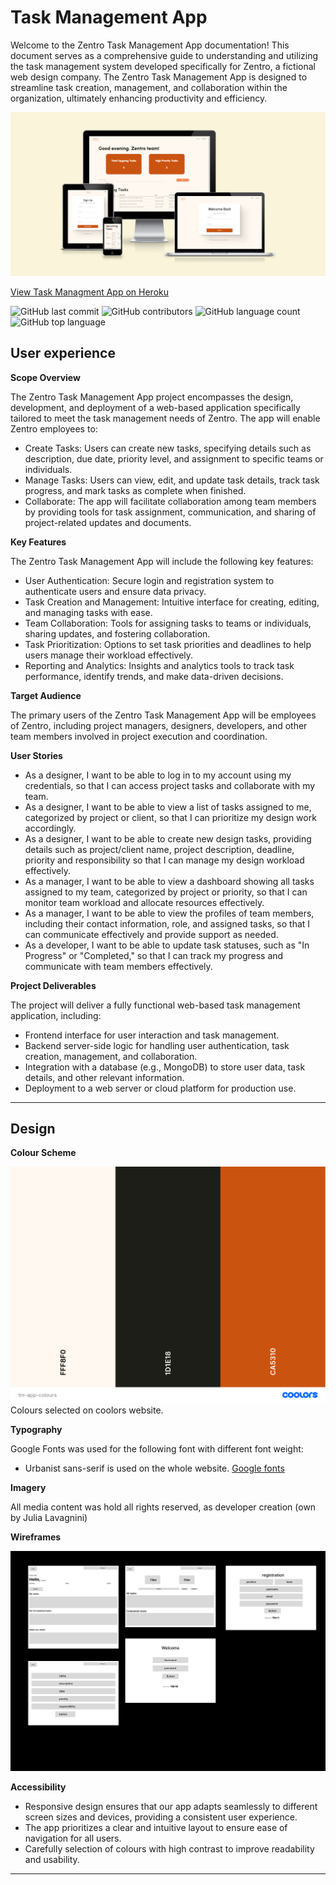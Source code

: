 # Task Management App

Welcome to the Zentro Task Management App documentation! This document serves as a comprehensive guide to understanding and utilizing the task management system developed specifically for Zentro, a fictional web design company. The Zentro Task Management App is designed to streamline task creation, management, and collaboration within the organization, ultimately enhancing productivity and efficiency.

![Task Management App shown on a range of devices](<static/documentation-media/Screenshot 2024-02-12 224638.png>)

[View Task Managment App on Heroku](https://tm-app-project-526d2d49fda5.herokuapp.com/)

![GitHub last commit](https://img.shields.io/github/last-commit/JuliaLavagnini/tm-app?color=red)
![GitHub contributors](https://img.shields.io/github/contributors/JuliaLavagnini/tm-app?color=orange)
![GitHub language count](https://img.shields.io/github/languages/count/JuliaLavagnini/tm-app?color=yellow)
![GitHub top language](https://img.shields.io/github/languages/top/JuliaLavagnini/tm-app?color=green)

## User experience 

**Scope Overview**

The Zentro Task Management App project encompasses the design, development, and deployment of a web-based application specifically tailored to meet the task management needs of Zentro. The app will enable Zentro employees to:

* Create Tasks: Users can create new tasks, specifying details such as description, due date, priority level, and assignment to specific teams or individuals.
* Manage Tasks: Users can view, edit, and update task details, track task progress, and mark tasks as complete when finished.
* Collaborate: The app will facilitate collaboration among team members by providing tools for task assignment, communication, and sharing of project-related updates and documents.

**Key Features**

The Zentro Task Management App will include the following key features:

* User Authentication: Secure login and registration system to authenticate users and ensure data privacy.
* Task Creation and Management: Intuitive interface for creating, editing, and managing tasks with ease.
* Team Collaboration: Tools for assigning tasks to teams or individuals, sharing updates, and fostering collaboration.
* Task Prioritization: Options to set task priorities and deadlines to help users manage their workload effectively.
* Reporting and Analytics: Insights and analytics tools to track task performance, identify trends, and make data-driven decisions.

**Target Audience**

The primary users of the Zentro Task Management App will be employees of Zentro, including project managers, designers, developers, and other team members involved in project execution and coordination.


**User Stories**

* As a designer, I want to be able to log in to my account using my credentials, so that I can access project tasks and collaborate with my team.
* As a designer, I want to be able to view a list of tasks assigned to me, categorized by project or client, so that I can prioritize my design work accordingly. 
* As a designer, I want to be able to create new design tasks, providing details such as project/client name, project description, deadline, priority and responsibility so that I can manage my design workload effectively.
* As a manager, I want to be able to view a dashboard showing all tasks assigned to my team, categorized by project or priority, so that I can monitor team workload and allocate resources effectively.
* As a manager, I want to be able to view the profiles of team members, including their contact information, role, and assigned tasks, so that I can communicate effectively and provide support as needed.
* As a developer, I want to be able to update task statuses, such as "In Progress" or "Completed," so that I can track my progress and communicate with team members effectively.

**Project Deliverables**

The project will deliver a fully functional web-based task management application, including:

* Frontend interface for user interaction and task management.
* Backend server-side logic for handling user authentication, task creation, management, and collaboration.
* Integration with a database (e.g., MongoDB) to store user data, task details, and other relevant information.
* Deployment to a web server or cloud platform for production use.

---

## Design

**Colour Scheme**

![Color scheme](static/documentation-media/tm-app-colours.png)
Colours selected on coolors website.

**Typography**

Google Fonts was used for the following font with different font weight:

* Urbanist sans-serif is used on the whole website.
[Google fonts](https://fonts.google.com/specimen/Urbanist)

**Imagery**

All media content was hold all rights reserved, as developer creation (own by Julia Lavagnini)

**Wireframes**

![Wireframes of all pages](<static/documentation-media/task management web app.png>)

**Accessibility**

* Responsive design ensures that our app adapts seamlessly to different screen sizes and devices, providing a consistent user experience.
* The app prioritizes a clear and intuitive layout to ensure ease of navigation for all users.
* Carefully selection of colours with high contrast to improve readability and usability.

---

